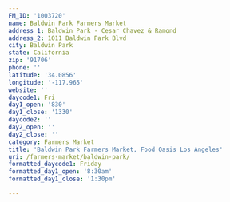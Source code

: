 ```yaml
---
FM_ID: '1003720'
name: Baldwin Park Farmers Market
address_1: Baldwin Park - Cesar Chavez & Ramond
address_2: 1011 Baldwin Park Blvd
city: Baldwin Park
state: California
zip: '91706'
phone: ''
latitude: '34.0856'
longitude: '-117.965'
website: ''
daycode1: Fri
day1_open: '830'
day1_close: '1330'
daycode2: ''
day2_open: ''
day2_close: ''
category: Farmers Market
title: 'Baldwin Park Farmers Market, Food Oasis Los Angeles'
uri: /farmers-market/baldwin-park/
formatted_daycode1: Friday
formatted_day1_open: '8:30am'
formatted_day1_close: '1:30pm'

---
```

